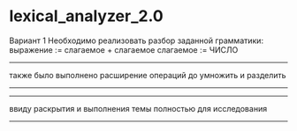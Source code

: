 # lexical_analyzer_2.0
Вариант 1
Необходимо реализовать разбор заданной грамматики:
выражение := слагаемое + слагаемое
слагаемое := ЧИСЛО
**** 
также было выполнено расширение операций до умножить и разделить 
****
**** 
ввиду раскрытия и выполнения темы полностью для исследования    
****
